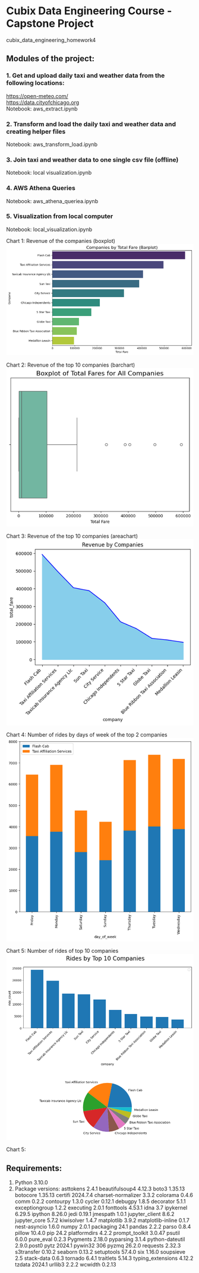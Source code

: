# Cubix Data Engineering Course - Capstone Project
cubix_data_engineering_homework4

## Modules of the project:

### 1. Get and upload daily taxi and weather data from the following locations:
https://open-meteo.com/ <br />
https://data.cityofchicago.org <br />
Notebook: aws_extract.ipynb

### 2. Transform and load the daily taxi and weather data and creating helper files
Notebook: aws_transform_load.ipynb

### 3. Join taxi and weather data to one single csv file (offline) 
Notebook: local visualization.ipynb

### 4. AWS Athena Queries
Notebook: aws_athena_queriea.ipynb

### 5. Visualization from local computer
Notebook: local_visualization.ipynb

Chart 1: Revenue of the companies (boxplot)
![alt text](./images/image1.png)

Chart 2: Revenue of the top 10 companies (barchart)
![10 companies make the most money](./images/image2.png)

Chart 3: Revenue of the top 10 companies (areachart)
![alt text](./images/image3.png)

Chart 4: Number of rides by days of week of the top 2 companies
![alt text](./images/image4.png)

Chart 5: Number of rides of top 10 companies
![alt text](./images/image5.png)

Chart 5: 


## Requirements:
1. Python 3.10.0 
2. Package versions:
asttokens          2.4.1
beautifulsoup4     4.12.3
boto3              1.35.13
botocore           1.35.13
certifi            2024.7.4
charset-normalizer 3.3.2
colorama           0.4.6
comm               0.2.2
contourpy          1.3.0
cycler             0.12.1
debugpy            1.8.5
decorator          5.1.1
exceptiongroup     1.2.2
executing          2.0.1
fonttools          4.53.1
idna               3.7
ipykernel          6.29.5
ipython            8.26.0
jedi               0.19.1
jmespath           1.0.1
jupyter_client     8.6.2
jupyter_core       5.7.2
kiwisolver         1.4.7
matplotlib         3.9.2
matplotlib-inline  0.1.7
nest-asyncio       1.6.0
numpy              2.0.1
packaging          24.1
pandas             2.2.2
parso              0.8.4
pillow             10.4.0
pip                24.2
platformdirs       4.2.2
prompt_toolkit     3.0.47
psutil             6.0.0
pure_eval          0.2.3
Pygments           2.18.0
pyparsing          3.1.4
python-dateutil    2.9.0.post0
pytz               2024.1
pywin32            306
pyzmq              26.2.0
requests           2.32.3
s3transfer         0.10.2
seaborn            0.13.2
setuptools         57.4.0
six                1.16.0
soupsieve          2.5
stack-data         0.6.3
tornado            6.4.1
traitlets          5.14.3
typing_extensions  4.12.2
tzdata             2024.1
urllib3            2.2.2
wcwidth            0.2.13